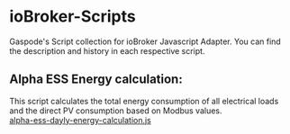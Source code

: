 # ioBroker-Scripts
Gaspode's Script collection for ioBroker Javascript Adapter.
You can find the description and history in each respective script.

## Alpha ESS Energy calculation:
This script calculates the total energy consumption of all electrical loads and the direct PV consumption based on Modbus values.  
[alpha-ess-dayly-energy-calculation.js](/alpha-ess-dayly-energy-calculation.js)
